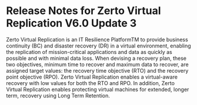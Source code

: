 # Release Notes for Zerto Virtual Replication V6.0 Update 3

Zerto Virtual Replication is an IT Resilience PlatformTM to provide business continuity (BC) and disaster recovery (DR) in a virtual environment, enabling the replication of mission-critical applications and data as quickly as possible and with minimal data loss. When devising a recovery plan, these two objectives, minimum time to recover and maximum data to recover, are assigned target values: the recovery time objective (RTO) and the recovery point objective (RPO). Zerto Virtual Replication enables a virtual-aware recovery with low values for both the RTO and RPO. In addition, Zerto Virtual Replication enables protecting virtual machines for extended, longer term, recovery using Long Term Retention.